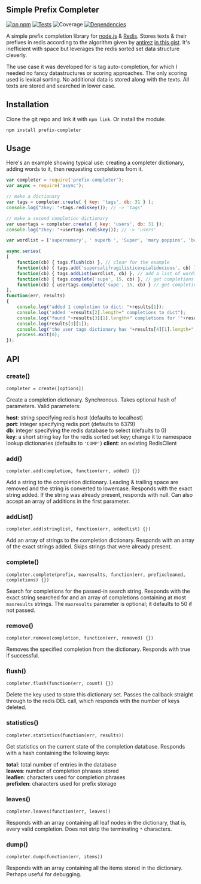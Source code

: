 ## Simple Prefix Completer

[![on npm](http://img.shields.io/npm/v/prefix-completer.svg?style=flat)](https://www.npmjs.org/package/prefix-completer)  [![Tests](http://img.shields.io/travis/ceejbot/prefix-completer.svg?style=flat)](http://travis-ci.org/ceejbot/prefix-completer) ![Coverage](http://img.shields.io/badge/coverage-93%25-green.svg?style=flat) [![Dependencies](http://img.shields.io/david/ceejbot/prefix-completer.svg?style=flat)](https://david-dm.org/ceejbot/prefix-completer)

A simple prefix completion library for [node.js](http://nodejs.org/) & [Redis](http://redis.io/). Stores texts & their prefixes in redis according to the algorithm given by [antirez](https://github.com/antirez) [in this gist](https://gist.github.com/574044). It's inefficient with space but leverages the redis sorted set data structure cleverly.

The use case it was developed for is tag auto-completion, for which I needed no fancy datastructures or scoring approaches. The only scoring used is lexical sorting. No additional data is stored along with the texts. All texts are stored and searched in lower case.

## Installation

Clone the git repo and link it with `npm link`. Or install the module:

`npm install prefix-completer`

## Usage

Here's an example showing typical use: creating a completer dictionary,
adding words to it, then requesting completions from it.

```javascript
var completer = require('prefix-completer');
var async = require('async');

// make a dictionary
var tags = completer.create( { key: 'tags', db: 31 } );
console.log("zkey: "+tags.rediskey()); // -> 'tags'

// make a second completion dictionary
var usertags = completer.create( { key: 'users', db: 31 });
console.log("zkey: "+usertags.rediskey()); // -> 'users'

var wordlist = ['supernumary', ' superb ', 'Super', 'mary poppins', 'bert the sweep', 'codfish', 'sugar'];

async.series(
[
	function(cb) { tags.flush(cb) }, // clear for the example
	function(cb) { tags.add('supercalifragilisticexpialidocious', cb) }, // add a single word
	function(cb) { tags.addList(wordlist, cb) }, // add a list of words
	function(cb) { tags.complete('supe', 15, cb) }, // get completions for a prefix
	function(cb) { usertags.complete('supe', 15, cb) } // get completions from another dictionary
],
function(err, results)
{
	console.log("added 1 completion to dict: "+results[1]);
	console.log('added '+results[2].length+" completions to dict");
	console.log("found "+results[3][1].length+" completions for '"+results[3][0]+"':");
	console.log(results[3][1]);
	console.log("the user tags dictionary has "+results[4][1].length+" completions for 'supe'");
	process.exit(0);
});
```

## API

### create()

`completer = create([options])`

Create a completion dictionary. Synchronous. Takes optional hash of parameters. Valid parameters:

__host__: string specifying redis host (defaults to localhost)  
__port__: integer specifying redis port (defaults to 6379)  
__db__: integer specifying the redis database to select (defaults to 0)  
__key__: a short string key for the redis sorted set key; change it to namespace lookup dictionaries (defaults to `'COMP'`)
__client__: an existing RedisClient


### add()

`completer.add(completion, function(err, added) {})`

Add a string to the completion dictionary. Leading & trailing space are removed and the string is converted to lowercase. Responds with the exact string added. If the string was already present, responds with null. Can also accept an array of additions in the first parameter.

### addList()

`completer.add(stringlist, function(err, addedlist) {})`

Add an array of strings to the completion dictionary. Responds with an array of the exact strings added. Skips strings that were already present.

### complete()

`completer.complete(prefix, maxresults, function(err, prefixcleaned, completions) {})`

Search for completions for the passed-in search string. Responds with the exact string searched for and an array of completions containing at most `maxresults` strings. The `maxresults` parameter is optional; it defaults to 50 if not passed.

### remove()

`completer.remove(completion, function(err, removed) {})`

Removes the specified completion from the dictionary. Responds with true if successful.

### flush()

`completer.flush(function(err, count) {})`

Delete the key used to store this dictionary set. Passes the callback straight through to the redis DEL call, which responds with the number of keys deleted.

### statistics()

`completer.statistics(function(err, results))`

Get statistics on the current state of the completion database. Responds with a hash containing the following keys:

__total__: total number of entries in the database  
__leaves__: number of completion phrases stored  
__leaflen__: characters used for completion phrases  
__prefixlen__: characters used for prefix storage

### leaves()

`completer.leaves(function(err, leaves))`

Responds with an array containing all leaf nodes in the dictionary, that is, every valid completion. Does not strip the terminating `*` characters.

### dump()

`completer.dump(function(err, items))`

Responds with an array containing all the items stored in the dictionary. Perhaps useful for debugging.
